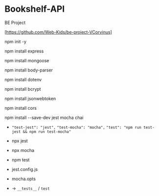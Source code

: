 # Bookshelf-API

BE Project

[https://github.com/Web-Kids/be-project-VCorvinus]

npm init -y

npm install express

npm install mongoose

npm install body-parser

npm install dotenv

npm install bcrypt

npm install jsonwebtoken

npm install cors

npm install --save-dev jest mocha chai

- `"test-jest": "jest",`
  `"test-mocha": "mocha",`
  `"test": "npm run test-jest && npm run test-mocha"`
- npx jest
- npx mocha
- npm test

- jest.config.js
- mocha.opts
- -> `__tests__` / `test`
